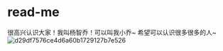 # read-me
很高兴认识大家！我叫杨智乔！可以叫我小乔~
希望可以认识很多很多的人~
![d29df7576ce4d6a60b1729127b7e526](https://user-images.githubusercontent.com/107307201/174294478-4082ed76-cbfe-40ba-b42e-f314af610639.jpg)
